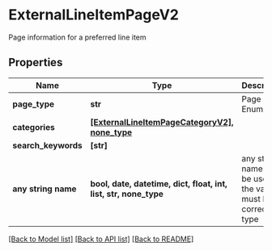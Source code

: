# ExternalLineItemPageV2

Page information for a preferred line item

## Properties
Name | Type | Description | Notes
------------ | ------------- | ------------- | -------------
**page_type** | **str** | Page Type Enum | 
**categories** | [**[ExternalLineItemPageCategoryV2], none_type**](ExternalLineItemPageCategoryV2.md) |  | [optional] 
**search_keywords** | **[str]** |  | [optional] 
**any string name** | **bool, date, datetime, dict, float, int, list, str, none_type** | any string name can be used but the value must be the correct type | [optional]

[[Back to Model list]](../README.md#documentation-for-models) [[Back to API list]](../README.md#documentation-for-api-endpoints) [[Back to README]](../README.md)


